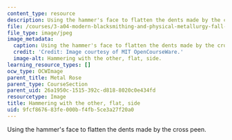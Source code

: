 ```yaml
---
content_type: resource
description: Using the hammer's face to flatten the dents made by the cross peen.
file: /courses/3-a04-modern-blacksmithing-and-physical-metallurgy-fall-2008/9fcf867683fe000bf4fb5ce3a27f20a0_096.jpg
file_type: image/jpeg
image_metadata:
  caption: Using the hammer's face to flatten the dents made by the cross peen.
  credit: 'Credit: Image courtesy of MIT OpenCourseWare.'
  image-alt: Hammering with the other, flat, side.
learning_resource_types: []
ocw_type: OCWImage
parent_title: Metal Rose
parent_type: CourseSection
parent_uid: 26a1950c-1515-392c-d818-8020c0e434fd
resourcetype: Image
title: Hammering with the other, flat, side
uid: 9fcf8676-83fe-000b-f4fb-5ce3a27f20a0
---
```

Using the hammer's face to flatten the dents made by the cross peen.

